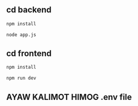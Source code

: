## cd backend

```sh
npm install
```
```sh
node app.js
```
## cd frontend

```sh
npm install
```
```sh
npm run dev
```

## AYAW KALIMOT HIMOG .env file

